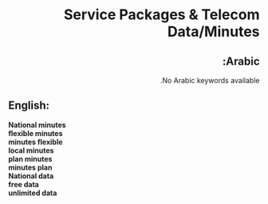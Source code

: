 <div dir="rtl">

# **Service Packages & Telecom Data/Minutes**

## **Arabic**:

No Arabic keywords available.

</div>

## **English**:

**National minutes**  
**flexible minutes**  
**minutes flexible**  
**local minutes**  
**plan minutes**  
**minutes plan**  
**National data**  
**free data**  
**unlimited data**
